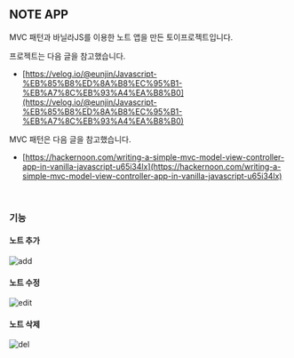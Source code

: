 ## NOTE APP

MVC 패턴과 바닐라JS를 이용한 노트 앱을 만든 토이프로젝트입니다.

프로젝트는 다음 글을 참고했습니다.

- [https://velog.io/@eunjin/Javascript-%EB%85%B8%ED%8A%B8%EC%95%B1-%EB%A7%8C%EB%93%A4%EA%B8%B0](https://velog.io/@eunjin/Javascript-%EB%85%B8%ED%8A%B8%EC%95%B1-%EB%A7%8C%EB%93%A4%EA%B8%B0)

MVC 패턴은 다음 글을 참고했습니다.

- [https://hackernoon.com/writing-a-simple-mvc-model-view-controller-app-in-vanilla-javascript-u65i34lx](https://hackernoon.com/writing-a-simple-mvc-model-view-controller-app-in-vanilla-javascript-u65i34lx)


<br />

### 기능

#### 노트 추가

![add](https://user-images.githubusercontent.com/40662323/106092880-8e824480-6172-11eb-8225-338a2c33ec1d.gif)

#### 노트 수정

![edit](https://user-images.githubusercontent.com/40662323/106092892-94782580-6172-11eb-89ce-43c8d84793eb.gif)

#### 노트 삭제

![del](https://user-images.githubusercontent.com/40662323/106092901-993cd980-6172-11eb-8959-185164a93a2c.gif)

